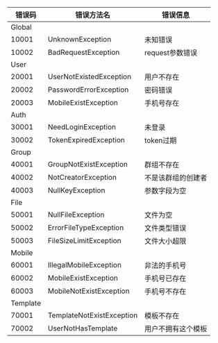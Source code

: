 错误码|错误方法名|错误信息
-----|---------|---------
Global|
10001|UnknownException|未知错误
10002|BadRequestException|request参数错误
User|
20001|UserNotExistedException|用户不存在
20002|PasswordErrorException|密码错误
20003|MobileExistException|手机号存在
Auth|
30001|NeedLoginException|未登录
30002|TokenExpiredException|token过期
Group|
40001|GroupNotExistException|群组不存在
40002|NotCreatorException|不是该群组的创建者
40003|NullKeyException|参数字段为空
File|
50001|NullFileException|文件为空
50002|ErrorFileTypeException|文件类型错误
50003|FileSizeLimitException|文件大小超限
Mobile|
60001|IllegalMobileException|非法的手机号
60002|MobileExistException|手机号已存在
60003|MobileNotExistException|手机号不存在
Template|
70001|TemplateNotExistException|模板不存在
70002|UserNotHasTemplate|用户不拥有这个模板
